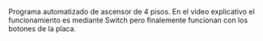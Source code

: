 

Programa automatizado de ascensor de 4 pisos. En el video explicativo el funcionamiento es mediante Switch pero finalemente funcionan con los botones de la placa.
